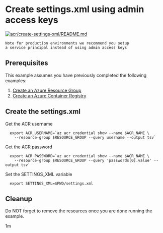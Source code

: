 
# Create settings.xml using admin access keys

[![acr/create-settings-xml/README.md](https://github.com/Azure-Samples/java-on-azure-examples/actions/workflows/acr_create-settings-xml_README_md.yml/badge.svg)](https://github.com/Azure-Samples/java-on-azure-examples/actions/workflows/acr_create-settings-xml_README_md.yml)

```text
Note for production environments we recommend you setup
a service principal instead of using admin access keys
```

## Prerequisites

<!-- 

  if [[ -z $REGION ]]; then
    export REGION=westus
  fi

  -->
<!-- workflow.cron(0 2 * * 1) -->
<!-- workflow.include(../create/README.md) -->

This example assumes you have previously completed the following examples:

1. [Create an Azure Resource Group](../../group/create/README.md)
1. [Create an Azure Container Registry](../create/README.md)

## Create the settings.xml

<!-- workflow.run() 

  cd acr/create-settings-xml

 -->

Get the ACR username

```shell
  export ACR_USERNAME=`az acr credential show --name $ACR_NAME \
    --resource-group $RESOURCE_GROUP --query username --output tsv`
```

Get the ACR password

```shell
  export ACR_PASSWORD=`az acr credential show --name $ACR_NAME \
    --resource-group $RESOURCE_GROUP --query 'passwords[0].value' --output tsv`
```

Set the SETTINGS_XML variable

```shell
  export SETTINGS_XML=$PWD/settings.xml
```

<!-- workflow.run() 

  cd ../..

 -->

<!-- workflow.directOnly()

  az group delete --name $RESOURCE_GROUP --yes || true
  if [[ -z $ACR_USERNAME ]]; then
    echo "ACR Admin username was not found"
    exit 1
  fi
  if [[ -z $ACR_PASSWORD ]]; then
    echo "ACR Admin passsword was not found"
    exit 1
  fi

  -->

## Cleanup

Do NOT forget to remove the resources once you are done running the example.

1m

